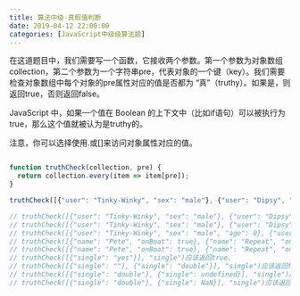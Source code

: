 ```yaml
---
title: 算法中级-真假值判断
date: 2019-04-12 22:00:00
categories: [JavaScript中级级算法题]
---
```


在这道题目中，我们需要写一个函数，它接收两个参数。第一个参数为对象数组collection，第二个参数为一个字符串pre，代表对象的一个键（key）。我们需要检查对象数组中每个对象的pre属性对应的值是否都为 “真”（truthy）。如果是，则返回true，否则返回false。

JavaScript 中，如果一个值在 Boolean 的上下文中（比如if语句）可以被执行为true，那么这个值就被认为是truthy的。

注意，你可以选择使用.或[]来访问对象属性对应的值。

```js

function truthCheck(collection, pre) {
  return collection.every(item => item[pre]);
}

truthCheck([{"user": "Tinky-Winky", "sex": "male"}, {"user": "Dipsy", "sex": "male"}, {"user": "Laa-Laa", "sex": "female"}, {"user": "Po", "sex": "female"}], "sex");

// truthCheck([{"user": "Tinky-Winky", "sex": "male"}, {"user": "Dipsy", "sex": "male"}, {"user": "Laa-Laa", "sex": "female"}, {"user": "Po", "sex": "female"}], "sex")应该返回true。
// truthCheck([{"user": "Tinky-Winky", "sex": "male"}, {"user": "Dipsy"}, {"user": "Laa-Laa", "sex": "female"}, {"user": "Po", "sex": "female"}], "sex")应该返回false。
// truthCheck([{"user": "Tinky-Winky", "sex": "male", "age": 0}, {"user": "Dipsy", "sex": "male", "age": 3}, {"user": "Laa-Laa", "sex": "female", "age": 5}, {"user": "Po", "sex": "female", "age": 4}], "age")应该返回false。
// truthCheck([{"name": "Pete", "onBoat": true}, {"name": "Repeat", "onBoat": true}, {"name": "FastFoward", "onBoat": null}], "onBoat")应该返回false。
// truthCheck([{"name": "Pete", "onBoat": true}, {"name": "Repeat", "onBoat": true, "alias": "Repete"}, {"name": "FastFoward", "onBoat": true}], "onBoat")应该返回true。
// truthCheck([{"single": "yes"}], "single")应该返回true。
// truthCheck([{"single": ""}, {"single": "double"}], "single")应该返回false。
// truthCheck([{"single": "double"}, {"single": undefined}], "single")应该返回false。
// truthCheck([{"single": "double"}, {"single": NaN}], "single")应该返回false。
```